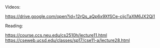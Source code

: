 Videos:

https://drive.google.com/open?id=12rQs_aQp6x9XfSCe-cijcTaXM6JX2Qi1


Reading:

https://course.ccs.neu.edu/cs2510h/lecture11.html
https://cseweb.ucsd.edu/classes/sp17/cse11-a/lecture28.html

